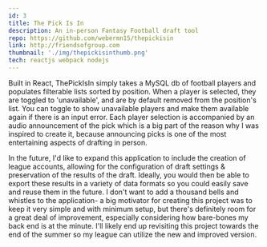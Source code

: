 ```yaml
---
id: 3
title: The Pick Is In
description: An in-person Fantasy Football draft tool
repo: https://github.com/webermn15/thepickisin
link: http://friendsofgroup.com
thumbnail: './img/thepickisinthumb.png'
tech: reactjs webpack nodejs
---
```


Built in React, ThePickIsIn simply takes a MySQL db of football players and populates filterable lists sorted by position. When a player is selected, they are toggled to 'unavailable', and are by default removed from the position's list. You can toggle to show unavailable players and make them available again if there is an input error. Each player selection is accompanied by an audio announcement of the pick which is a big part of the reason why I was inspired to create it, because announcing picks is one of the most entertaining aspects of drafting in person.

In the future, I'd like to expand this application to include the creation of league accounts, allowing for the configuration of draft settings & preservation of the results of the draft. Ideally, you would then be able to export these results in a variety of data formats so you could easily save and reuse them in the future. I don't want to add a thousand bells and whistles to the application- a big motivator for creating this project was to keep it very simple and with minimum setup, but there's definitely room for a great deal of improvement, especially considering how bare-bones my back end is at the minute. I'll likely end up revisiting this project towards the end of the summer so my league can utilize the new and improved version.